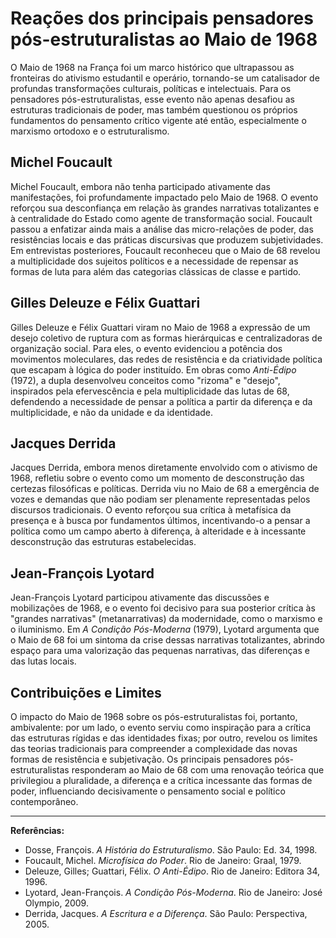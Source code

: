 # Reações dos principais pensadores pós-estruturalistas ao Maio de 1968

O Maio de 1968 na França foi um marco histórico que ultrapassou as fronteiras do ativismo estudantil e operário, tornando-se um catalisador de profundas transformações culturais, políticas e intelectuais. Para os pensadores pós-estruturalistas, esse evento não apenas desafiou as estruturas tradicionais de poder, mas também questionou os próprios fundamentos do pensamento crítico vigente até então, especialmente o marxismo ortodoxo e o estruturalismo.

## Michel Foucault

Michel Foucault, embora não tenha participado ativamente das manifestações, foi profundamente impactado pelo Maio de 1968. O evento reforçou sua desconfiança em relação às grandes narrativas totalizantes e à centralidade do Estado como agente de transformação social. Foucault passou a enfatizar ainda mais a análise das micro-relações de poder, das resistências locais e das práticas discursivas que produzem subjetividades. Em entrevistas posteriores, Foucault reconheceu que o Maio de 68 revelou a multiplicidade dos sujeitos políticos e a necessidade de repensar as formas de luta para além das categorias clássicas de classe e partido.

## Gilles Deleuze e Félix Guattari

Gilles Deleuze e Félix Guattari viram no Maio de 1968 a expressão de um desejo coletivo de ruptura com as formas hierárquicas e centralizadoras de organização social. Para eles, o evento evidenciou a potência dos movimentos moleculares, das redes de resistência e da criatividade política que escapam à lógica do poder instituído. Em obras como *Anti-Édipo* (1972), a dupla desenvolveu conceitos como "rizoma" e "desejo", inspirados pela efervescência e pela multiplicidade das lutas de 68, defendendo a necessidade de pensar a política a partir da diferença e da multiplicidade, e não da unidade e da identidade.

## Jacques Derrida

Jacques Derrida, embora menos diretamente envolvido com o ativismo de 1968, refletiu sobre o evento como um momento de desconstrução das certezas filosóficas e políticas. Derrida viu no Maio de 68 a emergência de vozes e demandas que não podiam ser plenamente representadas pelos discursos tradicionais. O evento reforçou sua crítica à metafísica da presença e à busca por fundamentos últimos, incentivando-o a pensar a política como um campo aberto à diferença, à alteridade e à incessante desconstrução das estruturas estabelecidas.

## Jean-François Lyotard

Jean-François Lyotard participou ativamente das discussões e mobilizações de 1968, e o evento foi decisivo para sua posterior crítica às "grandes narrativas" (metanarrativas) da modernidade, como o marxismo e o iluminismo. Em *A Condição Pós-Moderna* (1979), Lyotard argumenta que o Maio de 68 foi um sintoma da crise dessas narrativas totalizantes, abrindo espaço para uma valorização das pequenas narrativas, das diferenças e das lutas locais.

## Contribuições e Limites

O impacto do Maio de 1968 sobre os pós-estruturalistas foi, portanto, ambivalente: por um lado, o evento serviu como inspiração para a crítica das estruturas rígidas e das identidades fixas; por outro, revelou os limites das teorias tradicionais para compreender a complexidade das novas formas de resistência e subjetivação. Os principais pensadores pós-estruturalistas responderam ao Maio de 68 com uma renovação teórica que privilegiou a pluralidade, a diferença e a crítica incessante das formas de poder, influenciando decisivamente o pensamento social e político contemporâneo.

---

**Referências:**

- Dosse, François. *A História do Estruturalismo*. São Paulo: Ed. 34, 1998.
- Foucault, Michel. *Microfísica do Poder*. Rio de Janeiro: Graal, 1979.
- Deleuze, Gilles; Guattari, Félix. *O Anti-Édipo*. Rio de Janeiro: Editora 34, 1996.
- Lyotard, Jean-François. *A Condição Pós-Moderna*. Rio de Janeiro: José Olympio, 2009.
- Derrida, Jacques. *A Escritura e a Diferença*. São Paulo: Perspectiva, 2005.